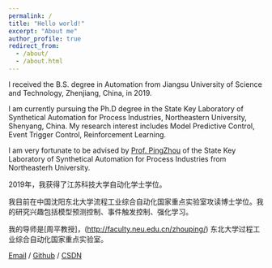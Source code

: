 ```yaml
---
permalink: /
title: "Hello world!"
excerpt: "About me"
author_profile: true
redirect_from: 
  - /about/
  - /about.html
---
```

I received the B.S. degree in Automation from Jiangsu University of Science and Technology, Zhenjiang, China, in 2019.

I am currently pursuing the Ph.D degree in the State Key Laboratory of Synthetical Automation for Process Industries, Northeastern University, Shenyang, China. My research interest includes Model Predictive Control, Event Trigger Control, Reinforcement Learning. 

I am very fortunate to be advised by [Prof. PingZhou](http://faculty.neu.edu.cn/zhouping/) of the State Key Laboratory of Synthetical Automation for Process Industries from Northeasterh University.

2019年，我获得了江苏科技大学自动化学士学位。

我目前在中国沈阳东北大学流程工业综合自动化国家重点实验室攻读博士学位。我的研究兴趣包括模型预测控制、事件触发控制、强化学习。

我的导师是[周平教授]，(http://faculty.neu.edu.cn/zhouping/) 东北大学过程工业综合自动化国家重点实验室。

[Email](“xiaoyangsun@qq.com”) / [Github](https://github.com/sunxiaoyang1996) /  [CSDN](https://blog.csdn.net/manqianfu9364?type=blog)
